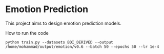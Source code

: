# Emotion Prediction

This project aims to design emotion prediction models.


How to run the code


```
python train.py --datasets BDI_DERIVED --output /home/mohammad/output/emotion/v0.6 --batch 50 --epochs 50 --lr 1e-4
```
